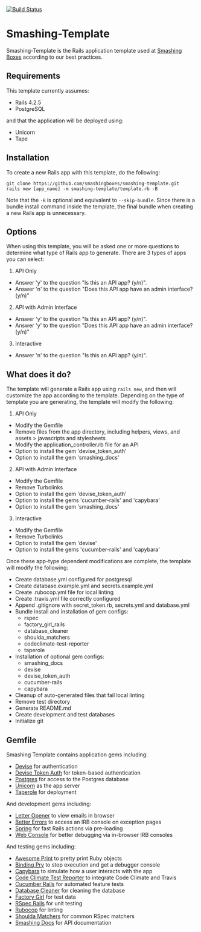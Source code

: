 [![Build Status](https://travis-ci.org/smashingboxes/smashing-template.svg?branch=master)](https://travis-ci.org/smashingboxes/smashing-template)

# Smashing-Template

Smashing-Template is the Rails application template used at
[Smashing Boxes](https://smashingboxes.com/) according to our best practices.

## Requirements
This template currently assumes:
  - Rails 4.2.5
  - PostgreSQL

and that the application will be deployed using:
  - Unicorn
  - Tape

## Installation
To create a new Rails app with this template, do the following:
```
git clone https://github.com/smashingboxes/smashing-template.git
rails new [app_name] -m smashing-template/template.rb -B
```
Note that the ``-B`` is optional and equivalent to ``--skip-bundle``. Since there is a bundle install command inside the template, the final bundle when creating a new Rails app is unnecessary.

## Options
When using this template, you will be asked one or more questions to determine what type of Rails app to generate. There are 3 types of apps you can select:

1. API Only
  - Answer 'y' to the question "Is this an API app? (y/n)".
  - Answer 'n' to the question "Does this API app have an admin interface? (y/n)"
2. API with Admin Interface
  - Answer 'y' to the question "Is this an API app? (y/n)".
  - Answer 'y' to the question "Does this API app have an admin interface? (y/n)"
3. Interactive
  - Answer 'n' to the question "Is this an API app? (y/n)".

## What does it do?
The template will generate a Rails app using ``rails new``, and then will customize the app according to the template. Depending on the type of template you are generating, the template will modify the following:

1. API Only
  - Modify the Gemfile
  - Remove files from the app directory, including helpers, views, and assets > javascripts and stylesheets
  - Modify the application_controller.rb file for an API
  - Option to install the gem 'devise_token_auth'
  - Option to install the gem 'smashing_docs'

2. API with Admin Interface
  - Modify the Gemfile  
  - Remove Turbolinks
  - Option to install the gem 'devise_token_auth'
  - Option to install the gems 'cucumber-rails' and 'capybara'
  - Option to install the gem 'smashing_docs'

3. Interactive
  - Modify the Gemfile
  - Remove Turbolinks
  - Option to install the gem 'devise'
  - Option to install the gems 'cucumber-rails' and 'capybara'

Once these app-type dependent modifications are complete, the template will modify the following:

  - Create database.yml configured for postgresql
  - Create database.example.yml and secrets.example.yml
  - Create .rubocop.yml file for local linting
  - Create .travis.yml file correctly configured
  - Append .gitignore with secret_token.rb, secrets.yml and database.yml
  - Bundle install and installation of gem configs:
    * rspec
    * factory_girl_rails
    * database_cleaner
    * shoulda_matchers
    * codeclimate-test-reporter
    * taperole
  - Installation of optional gem configs:
    * smashing_docs
    * devise
    * devise_token_auth
    * cucumber-rails
    * capybara
  - Cleanup of auto-generated files that fail local linting
  - Remove test directory
  - Generate README.md
  - Create development and test databases
  - Initialize git

## Gemfile

Smashing Template contains application gems including:

* [Devise](https://github.com/plataformatec/devise) for authentication
* [Devise Token Auth](https://github.com/lynndylanhurley/devise_token_auth) for token-based authentication
* [Postgres](https://github.com/ged/ruby-pg) for access to the Postgres database
* [Unicorn](https://github.com/defunkt/unicorn) as the app server
* [Taperole](https://github.com/smashingboxes/taperole) for deployment

And development gems including:

* [Letter Opener](https://github.com/ryanb/letter_opener) to view emails in browser
* [Better Errors](https://github.com/charliesome/better_errors) to access an IRB console on exception pages
* [Spring](https://github.com/rails/spring) for fast Rails actions via pre-loading
* [Web Console](https://github.com/rails/web-console) for better debugging via in-browser IRB consoles

And testing gems including:

* [Awesome Print](https://github.com/michaeldv/awesome_print) to pretty print Ruby objects
* [Binding Pry](https://github.com/pry/pry) to stop execution and get a debugger console
* [Capybara](https://github.com/jnicklas/capybara) to simulate how a user interacts with the app
* [Code Climate Test Reporter](https://github.com/codeclimate/ruby-test-reporter) to integrate Code Climate and Travis
* [Cucumber Rails](https://github.com/cucumber/cucumber-rails) for automated feature tests
* [Database Cleaner](https://github.com/DatabaseCleaner/database_cleaner) for cleaning the database
* [Factory Girl](https://github.com/thoughtbot/factory_girl) for test data
* [RSpec Rails](https://github.com/rspec/rspec-rails) for unit testing
* [Rubocop](https://github.com/bbatsov/rubocop) for linting
* [Shoulda Matchers](https://github.com/thoughtbot/shoulda-matchers) for common RSpec matchers
* [Smashing Docs](https://github.com/thoughtbot/shoulda-matchers) for API documentation

